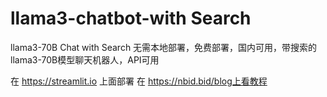 # llama3-chatbot-with Search
llama3-70B Chat with Search 无需本地部署，免费部署，国内可用，带搜索的llama3-70B模型聊天机器人，API可用

在 https://streamlit.io 上面部署
在 https://nbid.bid/blog上看教程
